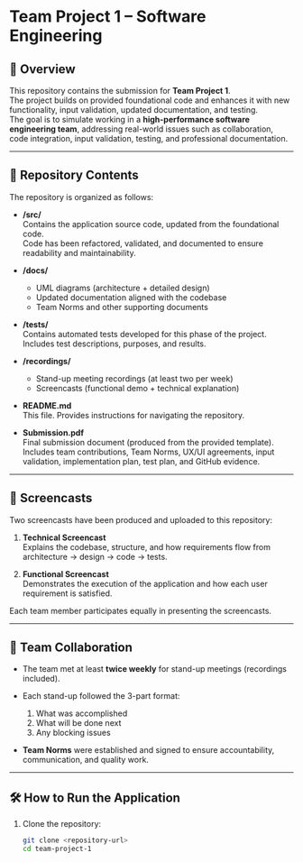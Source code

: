 # Team Project 1 – Software Engineering

## 📌 Overview
This repository contains the submission for **Team Project 1**.  
The project builds on provided foundational code and enhances it with new functionality, input validation, updated documentation, and testing.  
The goal is to simulate working in a **high-performance software engineering team**, addressing real-world issues such as collaboration, code integration, input validation, testing, and professional documentation.

---

## 📂 Repository Contents
The repository is organized as follows:

- **/src/**  
  Contains the application source code, updated from the foundational code.  
  Code has been refactored, validated, and documented to ensure readability and maintainability.  

- **/docs/**  
  - UML diagrams (architecture + detailed design)  
  - Updated documentation aligned with the codebase  
  - Team Norms and other supporting documents  

- **/tests/**  
  Contains automated tests developed for this phase of the project.  
  Includes test descriptions, purposes, and results.  

- **/recordings/**  
  - Stand-up meeting recordings (at least two per week)  
  - Screencasts (functional demo + technical explanation)  

- **README.md**  
  This file. Provides instructions for navigating the repository.  

- **Submission.pdf**  
  Final submission document (produced from the provided template).  
  Includes team contributions, Team Norms, UX/UI agreements, input validation, implementation plan, test plan, and GitHub evidence.

---

## 🎥 Screencasts
Two screencasts have been produced and uploaded to this repository:

1. **Technical Screencast**  
   Explains the codebase, structure, and how requirements flow from architecture → design → code → tests.  

2. **Functional Screencast**  
   Demonstrates the execution of the application and how each user requirement is satisfied.  

Each team member participates equally in presenting the screencasts.  

---

## 👥 Team Collaboration
- The team met at least **twice weekly** for stand-up meetings (recordings included).  
- Each stand-up followed the 3-part format:  
  1. What was accomplished  
  2. What will be done next  
  3. Any blocking issues  

- **Team Norms** were established and signed to ensure accountability, communication, and quality work.  

---

## 🛠️ How to Run the Application
1. Clone the repository:
   ```bash
   git clone <repository-url>
   cd team-project-1

